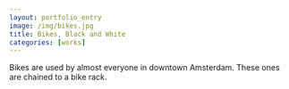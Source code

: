 ```yaml
---
layout: portfolio_entry
image: /img/bikes.jpg
title: Bikes, Black and White
categories: [works]
---
```

Bikes are used by almost everyone in downtown Amsterdam. These ones are chained to a bike rack.